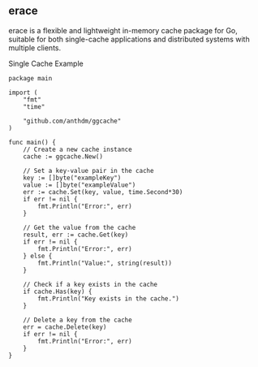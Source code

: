## erace
erace is a flexible and lightweight in-memory cache package for Go, suitable for both single-cache applications and distributed systems with multiple clients.


Single Cache Example

```
package main

import (
	"fmt"
	"time"

	"github.com/anthdm/ggcache"
)

func main() {
	// Create a new cache instance
	cache := ggcache.New()

	// Set a key-value pair in the cache
	key := []byte("exampleKey")
	value := []byte("exampleValue")
	err := cache.Set(key, value, time.Second*30)
	if err != nil {
		fmt.Println("Error:", err)
	}

	// Get the value from the cache
	result, err := cache.Get(key)
	if err != nil {
		fmt.Println("Error:", err)
	} else {
		fmt.Println("Value:", string(result))
	}

	// Check if a key exists in the cache
	if cache.Has(key) {
		fmt.Println("Key exists in the cache.")
	}

	// Delete a key from the cache
	err = cache.Delete(key)
	if err != nil {
		fmt.Println("Error:", err)
	}
}
```
